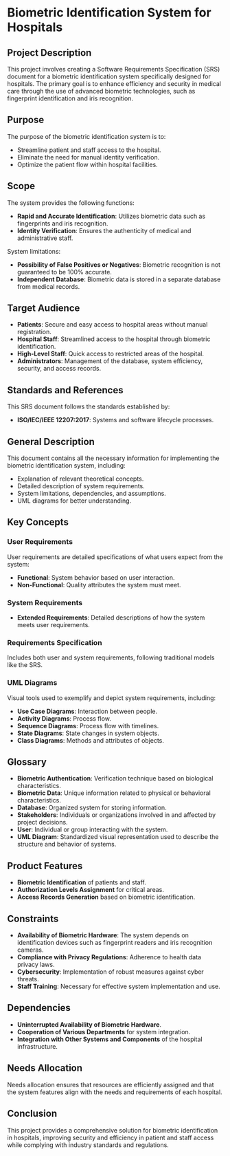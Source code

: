 # Biometric Identification System for Hospitals

## Project Description

This project involves creating a Software Requirements Specification (SRS) document for a biometric identification system specifically designed for hospitals. The primary goal is to enhance efficiency and security in medical care through the use of advanced biometric technologies, such as fingerprint identification and iris recognition.

## Purpose

The purpose of the biometric identification system is to:
- Streamline patient and staff access to the hospital.
- Eliminate the need for manual identity verification.
- Optimize the patient flow within hospital facilities.

## Scope

The system provides the following functions:
- **Rapid and Accurate Identification**: Utilizes biometric data such as fingerprints and iris recognition.
- **Identity Verification**: Ensures the authenticity of medical and administrative staff.

System limitations:
- **Possibility of False Positives or Negatives**: Biometric recognition is not guaranteed to be 100% accurate.
- **Independent Database**: Biometric data is stored in a separate database from medical records.

## Target Audience

- **Patients**: Secure and easy access to hospital areas without manual registration.
- **Hospital Staff**: Streamlined access to the hospital through biometric identification.
- **High-Level Staff**: Quick access to restricted areas of the hospital.
- **Administrators**: Management of the database, system efficiency, security, and access records.

## Standards and References

This SRS document follows the standards established by:
- **ISO/IEC/IEEE 12207:2017**: Systems and software lifecycle processes.

## General Description

This document contains all the necessary information for implementing the biometric identification system, including:
- Explanation of relevant theoretical concepts.
- Detailed description of system requirements.
- System limitations, dependencies, and assumptions.
- UML diagrams for better understanding.

## Key Concepts

### User Requirements

User requirements are detailed specifications of what users expect from the system:
- **Functional**: System behavior based on user interaction.
- **Non-Functional**: Quality attributes the system must meet.

### System Requirements

- **Extended Requirements**: Detailed descriptions of how the system meets user requirements.

### Requirements Specification

Includes both user and system requirements, following traditional models like the SRS.

### UML Diagrams

Visual tools used to exemplify and depict system requirements, including:
- **Use Case Diagrams**: Interaction between people.
- **Activity Diagrams**: Process flow.
- **Sequence Diagrams**: Process flow with timelines.
- **State Diagrams**: State changes in system objects.
- **Class Diagrams**: Methods and attributes of objects.

## Glossary

- **Biometric Authentication**: Verification technique based on biological characteristics.
- **Biometric Data**: Unique information related to physical or behavioral characteristics.
- **Database**: Organized system for storing information.
- **Stakeholders**: Individuals or organizations involved in and affected by project decisions.
- **User**: Individual or group interacting with the system.
- **UML Diagram**: Standardized visual representation used to describe the structure and behavior of systems.

## Product Features

- **Biometric Identification** of patients and staff.
- **Authorization Levels Assignment** for critical areas.
- **Access Records Generation** based on biometric identification.

## Constraints

- **Availability of Biometric Hardware**: The system depends on identification devices such as fingerprint readers and iris recognition cameras.
- **Compliance with Privacy Regulations**: Adherence to health data privacy laws.
- **Cybersecurity**: Implementation of robust measures against cyber threats.
- **Staff Training**: Necessary for effective system implementation and use.

## Dependencies

- **Uninterrupted Availability of Biometric Hardware**.
- **Cooperation of Various Departments** for system integration.
- **Integration with Other Systems and Components** of the hospital infrastructure.

## Needs Allocation

Needs allocation ensures that resources are efficiently assigned and that the system features align with the needs and requirements of each hospital.

## Conclusion

This project provides a comprehensive solution for biometric identification in hospitals, improving security and efficiency in patient and staff access while complying with industry standards and regulations.
